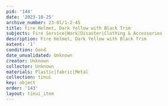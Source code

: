 ```yaml
---
pid: '144'
date: '2023-10-25'
archive_number: 23-01/1-2-45
title: Fire Helmet, Dark Yellow with Black Trim
subjects: Fire Service|Work|Disaster|Clothing & Accessories
description: Fire Helmet, Dark Yellow with Black Trim
extent: '1'
condition: Good
date_unvalidated: Unknown
creator: Unknown
collector: Unknown
materials: Plastic|fabric|Metal
collection: tinui
key: object
order: '143'
layout: tinui_item
---
```

